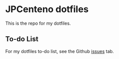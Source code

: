 # JPCenteno dotfiles

This is the repo for my dotfiles.

## To-do List

For my dotfiles to-do list, see the Github
[issues](https://github.com/jpcenteno/dotfiles/issues) tab.
